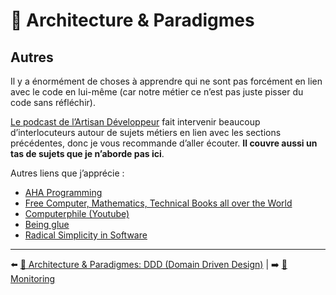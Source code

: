 # 🌇 Architecture & Paradigmes

## Autres

Il y a énormément de choses à apprendre qui ne sont pas forcément en lien avec le code en lui-même (car notre métier ce n’est pas juste pisser du code sans réfléchir). 

[Le podcast de l’Artisan Développeur](https://artisandeveloppeur.fr/podcast/) fait intervenir beaucoup d’interlocuteurs autour de sujets métiers en lien avec les sections précédentes, donc je vous recommande d’aller écouter. **Il couvre aussi un tas de sujets que je n’aborde pas ici**.

Autres liens que j’apprécie :

* [AHA Programming](https://kentcdodds.com/blog/aha-programming)
* [Free Computer, Mathematics, Technical Books all over the World](https://freecomputerbooks.com/)
* [Computerphile (Youtube)](https://www.youtube.com/channel/UC9-y-6csu5WGm29I7JiwpnA/videos)
* [Being glue](https://noidea.dog/glue)
* [Radical Simplicity in Software](https://www.radicalsimpli.city/)

---

⬅️ [🌇 Architecture & Paradigmes: DDD (Domain Driven Design)](./ddd.md) |
➡️ [🔬 Monitoring](../11-monitoring/monitoring.md)
